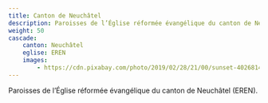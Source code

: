```yaml
---
title: Canton de Neuchâtel
description: Paroisses de l’Église réformée évangélique du canton de Neuchâtel (EREN).
weight: 50
cascade:
    canton: Neuchâtel
    eglise: EREN
    images:
        - https://cdn.pixabay.com/photo/2019/02/28/21/00/sunset-4026814_960_720.jpg
---
```


Paroisses de l’Église réformée évangélique du canton de Neuchâtel (EREN).

